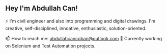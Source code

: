 ## Hey I'm Abdullah Can!
⚡  I'm civil engineer and also into programming and digital drawings. I'm creative, self-disciplined, innoative, enthusiastic, solution-oriented.

📫  How to reach me: abdullahcancoban@outlook.com
:hammer: Currently working on Selenium and Test Automation projects.
